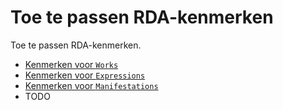 # Toe te passen RDA-kenmerken

Toe te passen RDA-kenmerken.

* [Kenmerken voor `Works`](Work-kenmerken.md)
* [Kenmerken voor `Expressions`](Expression-kenmerken.md)
* [Kenmerken voor `Manifestations`](Manifestation-kenmerken.md)
* TODO